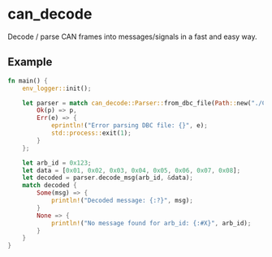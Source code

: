# can_decode

Decode / parse CAN frames into messages/signals in a fast and easy way.

<!-- [![Crates.io](https://img.shields.io/crates/v/can_decode.svg)](https://crates.io/crates/can_decode)
[![Docs.rs](https://docs.rs/can_decode/badge.svg)](https://docs.rs/can_decode) -->

## Example

```rust
fn main() {
    env_logger::init();

    let parser = match can_decode::Parser::from_dbc_file(Path::new("./CAN.dbc")) {
        Ok(p) => p,
        Err(e) => {
            eprintln!("Error parsing DBC file: {}", e);
            std::process::exit(1);
        }
    };

	let arb_id = 0x123;
	let data = [0x01, 0x02, 0x03, 0x04, 0x05, 0x06, 0x07, 0x08];
	let decoded = parser.decode_msg(arb_id, &data);
	match decoded {
		Some(msg) => {
			println!("Decoded message: {:?}", msg);
		}
		None => {
			println!("No message found for arb_id: {:#X}", arb_id);
		}
	}
}
```
